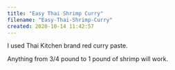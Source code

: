 ```yaml
---
title: "Easy Thai Shrimp Curry"
filename: "Easy-Thai-Shrimp-Curry"
created: 2020-10-14 11:42:57
---
```

I used Thai Kitchen brand red curry paste.

Anything from 3/4 pound to 1 pound of shrimp will work.
